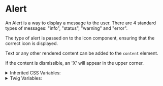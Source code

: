 <!-- This is the general documentation layout. Add or remove any sections as needed, but try to stay consistent across components. -->

# Alert

An Alert is a way to display a message to the user. There are 4 standard types of messages: "info", "status", "warning" and "error".

The type of alert is passed on to the Icon component, ensuring that the correct icon is displayed.

Text or any other rendered content can be added to the `content` element.

If the content is dismissible, an 'X' will appear in the upper corner.

<details>
  <summary>Inherited CSS Variables:</summary>
  - `--gap`: space between icon, dismiss button, and text
  - `--color`: The color of the text that goes with each Alert type.
</details>

<details>
  <summary>Twig Variables:</summary>
  ```
  variant: "default",
  type: "info", "status", "warning", or "error",
  icon_data: {
    attributes: (For now just make sure you send a clean attributes object.
    The actual icon_data will be rebuilt by the component, controlled by the
    "type" value above. This is just needed for Drupal, but I'd like to
    refactor so it's not needed.)
  },
  content: "Text or other rendered content can be placed here.",
  dismissible: true or false,
  ```
</details>
